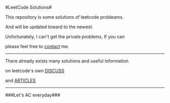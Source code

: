 #LeetCode Solutions#

This repository is some solutions of leetcode probleams.

And will be updated toward to the newest.

Unfortunately, I can't get the private problems, If you can

please feel free to [contact](zhaoxiaohui.sinaapp.com) me.

---

There already exists many solutions and useful information

on leetcode's own [DISCUSS](https://leetcode.com/discuss/) 

and [ARTICLES](http://articles.leetcode.com/)

---

###Let's AC everyday###

